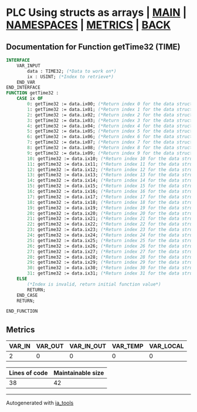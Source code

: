 # PLC Using structs as arrays | [MAIN] | [NAMESPACES] | [METRICS] | [BACK]  

## Documentation for Function getTime32 (TIME)  

```pascal
INTERFACE
    VAR_INPUT
        data : TIME32; (*Data to work on*)
        ix : USINT; (*Index to retrieve*)
    END_VAR
END_INTERFACE
FUNCTION getTime32 :
    CASE ix OF
    	0: getTime32 := data.ix00; (*Return index 0 for the data struct*)
    	1: getTime32 := data.ix01; (*Return index 1 for the data struct*)
    	2: getTime32 := data.ix02; (*Return index 2 for the data struct*)
    	3: getTime32 := data.ix03; (*Return index 3 for the data struct*)
    	4: getTime32 := data.ix04; (*Return index 4 for the data struct*)
    	5: getTime32 := data.ix05; (*Return index 5 for the data struct*)
    	6: getTime32 := data.ix06; (*Return index 6 for the data struct*)
    	7: getTime32 := data.ix07; (*Return index 7 for the data struct*)
    	8: getTime32 := data.ix08; (*Return index 8 for the data struct*)
    	9: getTime32 := data.ix09; (*Return index 9 for the data struct*)
    	10: getTime32 := data.ix10; (*Return index 10 for the data struct*)
    	11: getTime32 := data.ix11; (*Return index 11 for the data struct*)
    	12: getTime32 := data.ix12; (*Return index 12 for the data struct*)
    	13: getTime32 := data.ix13; (*Return index 13 for the data struct*)
    	14: getTime32 := data.ix14; (*Return index 14 for the data struct*)
    	15: getTime32 := data.ix15; (*Return index 15 for the data struct*)
    	16: getTime32 := data.ix16; (*Return index 16 for the data struct*)
    	17: getTime32 := data.ix17; (*Return index 17 for the data struct*)
    	18: getTime32 := data.ix18; (*Return index 18 for the data struct*)
    	19: getTime32 := data.ix19; (*Return index 19 for the data struct*)
    	20: getTime32 := data.ix20; (*Return index 20 for the data struct*)
    	21: getTime32 := data.ix21; (*Return index 21 for the data struct*)
    	22: getTime32 := data.ix22; (*Return index 22 for the data struct*)
    	23: getTime32 := data.ix23; (*Return index 23 for the data struct*)
    	24: getTime32 := data.ix24; (*Return index 24 for the data struct*)
    	25: getTime32 := data.ix25; (*Return index 25 for the data struct*)
    	26: getTime32 := data.ix26; (*Return index 26 for the data struct*)
    	27: getTime32 := data.ix27; (*Return index 27 for the data struct*)
    	28: getTime32 := data.ix28; (*Return index 28 for the data struct*)
    	29: getTime32 := data.ix29; (*Return index 29 for the data struct*)
    	30: getTime32 := data.ix30; (*Return index 30 for the data struct*)
    	31: getTime32 := data.ix31; (*Return index 31 for the data struct*)
    ELSE
    	(*Index is invalid, return initial function value*)
    	RETURN;
    END_CASE
    RETURN;

END_FUNCTION
```

## Metrics  

| VAR_IN | VAR_OUT | VAR_IN_OUT | VAR_TEMP | VAR_LOCAL |
| ------ | ------- | ---------- | --------- | -------- |
| 2 | 0 | 0 | 0 | 0 |  

| Lines of code | Maintainable size |
| ------------- | ----------------- |
| 38 | 42 |

---
Autogenerated with [ia_tools](https://github.com/tkucic/ia_tools)  

[MAIN]: ../../../../index_st.md
[NAMESPACES]: ../../nsList_st.md
[METRICS]: ../../../metrics_st.md
[BACK]: ../nsMain_st.md

